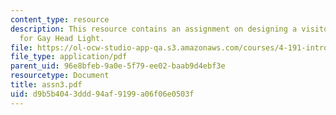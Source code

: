 ```yaml
---
content_type: resource
description: This resource contains an assignment on designing a visitor pavilion
  for Gay Head Light.
file: https://ol-ocw-studio-app-qa.s3.amazonaws.com/courses/4-191-introduction-to-integrated-design-fall-2006/d9b5b4043ddd94af9199a06f06e0503f_assn3.pdf
file_type: application/pdf
parent_uid: 96e8bfeb-9a0e-5f79-ee02-baab9d4ebf3e
resourcetype: Document
title: assn3.pdf
uid: d9b5b404-3ddd-94af-9199-a06f06e0503f
---
```

